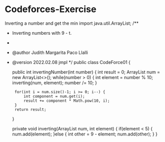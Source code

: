 # Codeforces-Exercise
Inverting a number and get the min
import java.util.ArrayList;
/**
 * Inverting numbers  with 9 - t.
 * 
 * @author Judith Margarita Paco Llalli
 * @version 2022.02.08 jmpl
 */
public class CodeForce01 {
    
    public int invertingNumber(int number) {
        int result = 0;
        ArrayList<Integer> num = new ArrayList<>(); 
        while(number > 0) {
            int element = number % 10;
            inverting(num, element);
            number /= 10;
        }
        
        for(int i = num.size()-1; i >= 0; i--) {
            int component = num.get(i);
            result += component * Math.pow(10, i);
        }
        return result;
    }
    
    private void inverting(ArrayList<Integer> num, int element) {
        if(element < 5) {
            num.add(element);
        }else {
            int other = 9 - element;
            num.add(other);
        }
    }
